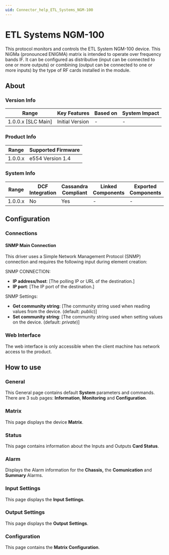 ```yaml
---
uid: Connector_help_ETL_Systems_NGM-100
---
```


# ETL Systems NGM-100

This protocol monitors and controls the ETL System NGM-100 device. This NiGMa (pronounced ENIGMA) matrix is intended to operate over frequency bands IF. It can be configured as distributive (input can be connected to one or more outputs) or combining (output can be connected to one or more inputs) by the type of RF cards installed in the module.


## About

### Version Info

| **Range**            | **Key Features** | **Based on** | **System Impact** |
|----------------------|------------------|--------------|-------------------|
| 1.0.0.x \[SLC Main\] | Initial Version  | \-           | \-                |

### Product Info

| **Range** | **Supported Firmware** |
|-----------|------------------------|
| 1.0.0.x   | e554 Version 1.4       |

### System Info

| **Range** | **DCF Integration** | **Cassandra Compliant** | **Linked Components** | **Exported Components** |
|-----------|---------------------|-------------------------|-----------------------|-------------------------|
| 1.0.0.x   | No                  | Yes                     | \-                    | \-                      |

## Configuration

### Connections

#### SNMP Main Connection

This driver uses a Simple Network Management Protocol (SNMP) connection and requires the following input during element creation:

SNMP CONNECTION:

- **IP address/host**: \[The polling IP or URL of the destination.\]
- **IP port**: \[The IP port of the destination.\]

SNMP Settings:

- **Get community string**: \[The community string used when reading values from the device. (default: *public*)\]
- **Set community string**: \[The community string used when setting values on the device. (default: *private*)\]

### Web Interface

The web interface is only accessible when the client machine has network access to the product.

## How to use

### General

This General page contains default **System** parameters and commands. There are 3 sub pages: **Information**, **Monitoring** and **Configuration**.

### Matrix

This page displays the device **Matrix**.

### Status

This page contains information about the Inputs and Outputs **Card Status**.

### Alarm

Displays the Alarm information for the **Chassis,** the **Comunication** and **Summary** Alarms.

### Input Settings

This page displays the **Input Settings**.

### Output Settings

This page displays the **Output Settings**.

### Configuration

This page contains the **Matrix Configuration**.

